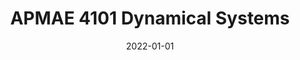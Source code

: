 ---
title: "APMAE 4101 Dynamical Systems"
collection: teaching
type: "Teaching Assistant"
permalink: /teaching/2022-spring-teaching
venue: "Columbia University"
date: 2022-01-01
---